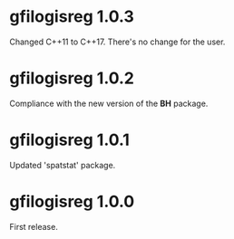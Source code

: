 # gfilogisreg 1.0.3

Changed C++11 to C++17. There's no change for the user.


# gfilogisreg 1.0.2

Compliance with the new version of the **BH** package.


# gfilogisreg 1.0.1

Updated 'spatstat' package.


# gfilogisreg 1.0.0

First release.

